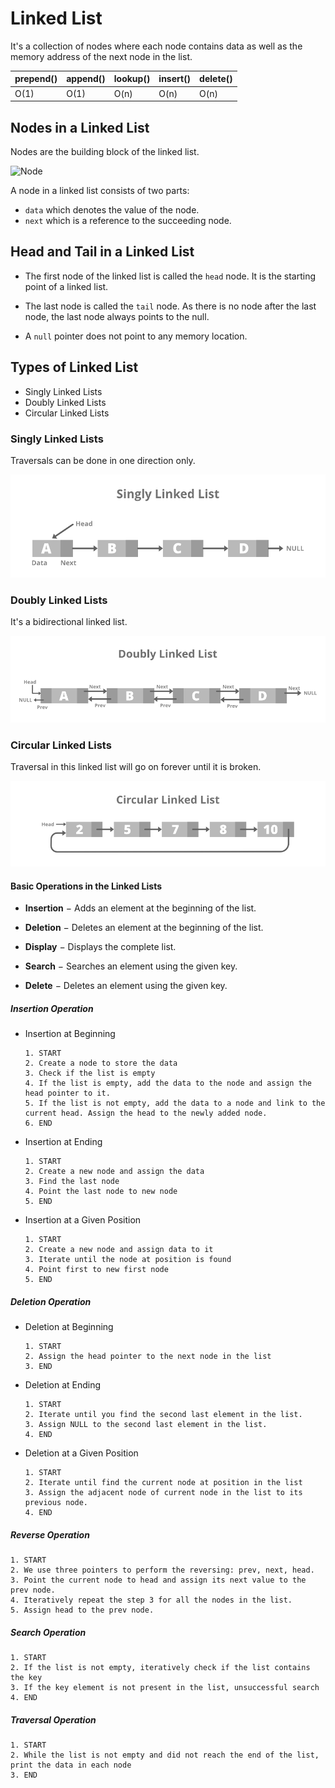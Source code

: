 # Linked List

It's a collection of nodes where each node contains data as well as the memory address of the next node in the list.

| prepend() | append() | lookup() | insert() | delete() |
| --------- | -------- | -------- | -------- | -------- |
| O(1)      | O(1)     | O(n)     | O(n)     | O(n)     |

## Nodes in a Linked List

Nodes are the building block of the linked list.

![Node](Node.svg)

A node in a linked list consists of two parts:

- `data` which denotes the value of the node.
- `next` which is a reference to the succeeding node.

## Head and Tail in a Linked List

- The first node of the linked list is called the `head` node. It is the starting point of a linked list.

- The last node is called the `tail` node. As there is no node after the last node, the last node always points to the null.

- A `null` pointer does not point to any memory location.

## Types of Linked List

- Singly Linked Lists
- Doubly Linked Lists
- Circular Linked Lists

### Singly Linked Lists

Traversals can be done in one direction only.

![Singly Linked Lists](./src/Singly-Linked-List1.png)

### Doubly Linked Lists

It's a bidirectional linked list.

![Doubly Linked Lists](./src/Doubly-Linked-List.png)

### Circular Linked Lists

Traversal in this linked list will go on forever until it is broken.

![Doubly Linked Lists](./src/Circular-Linked-List.png)

#### Basic Operations in the Linked Lists

- **Insertion** − Adds an element at the beginning of the list.

- **Deletion** − Deletes an element at the beginning of the list.

- **Display** − Displays the complete list.

- **Search** − Searches an element using the given key.

- **Delete** − Deletes an element using the given key.

##### Insertion Operation

- Insertion at Beginning

  ```text
  1. START
  2. Create a node to store the data
  3. Check if the list is empty
  4. If the list is empty, add the data to the node and assign the head pointer to it.
  5. If the list is not empty, add the data to a node and link to the current head. Assign the head to the newly added node.
  6. END
  ```

- Insertion at Ending

  ```text
  1. START
  2. Create a new node and assign the data
  3. Find the last node
  4. Point the last node to new node
  5. END
  ```

- Insertion at a Given Position

  ```text
  1. START
  2. Create a new node and assign data to it
  3. Iterate until the node at position is found
  4. Point first to new first node
  5. END
  ```

##### Deletion Operation

- Deletion at Beginning

  ```text
  1. START
  2. Assign the head pointer to the next node in the list
  3. END
  ```

- Deletion at Ending

  ```text
  1. START
  2. Iterate until you find the second last element in the list.
  3. Assign NULL to the second last element in the list.
  4. END
  ```

- Deletion at a Given Position

  ```text
  1. START
  2. Iterate until find the current node at position in the list
  3. Assign the adjacent node of current node in the list to its previous node.
  4. END
  ```

##### Reverse Operation

```text
1. START
2. We use three pointers to perform the reversing: prev, next, head.
3. Point the current node to head and assign its next value to the prev node.
4. Iteratively repeat the step 3 for all the nodes in the list.
5. Assign head to the prev node.
```

##### Search Operation

```text
1. START
2. If the list is not empty, iteratively check if the list contains the key
3. If the key element is not present in the list, unsuccessful search
4. END
```

##### Traversal Operation

```text
1. START
2. While the list is not empty and did not reach the end of the list, print the data in each node
3. END
```
